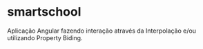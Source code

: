 # smartschool
Aplicação Angular fazendo interação através da Interpolação e/ou utilizando Property Biding.
